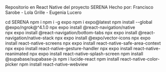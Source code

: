 Repositorio en React Native del proyecto SERENA
Hecho por: Francisco Sarobe - Lola Grille - Eugenia Lucero

cd SERENA
npm i
npm i -g expo
npm i expo@latest 
npm install --global @expo/ngrok@^4.1.0 
npx expo install @react-navigation/native  
npx expo install @react-navigation/bottom-tabs 
npx expo install @react-navigation/native-stack 
npx expo install @expo/vector-icons 
npx expo install react-native-screens 
npx expo install react-native-safe-area-context 
npx expo install react-native-gesture-handler 
npx expo install react-native-reanimated 
npx expo install react-native-splash-screen
npm install @supabase/supabase-js
npm i lucide-react
npm install react-native-color-picker
npm install react-native-webview
